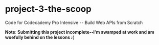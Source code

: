 # project-3-the-scoop

Code for Codecademy Pro Intensive -- Build Web APIs from Scratch

**Note: Submitting this project incomplete--I'm swamped at work and am woefully behind on the lessons :(**
